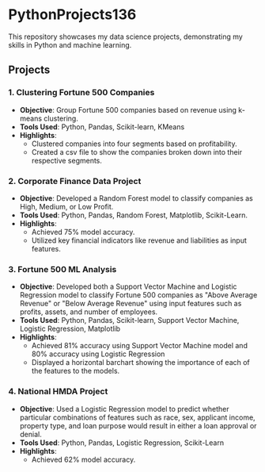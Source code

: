 # PythonProjects136

This repository showcases my data science projects, demonstrating my skills in Python and machine learning. 

## Projects

### 1.  Clustering Fortune 500 Companies
- **Objective**: Group Fortune 500 companies based on revenue using k-means clustering.
- **Tools Used**: Python, Pandas, Scikit-learn, KMeans
- **Highlights**:
  - Clustered companies into four segments based on profitability.
  - Created a csv file to show the companies broken down into their respective segments.

### 2. Corporate Finance Data Project
- **Objective**: Developed a Random Forest model to classify companies as High, Medium, or Low Profit.
- **Tools Used**: Python, Pandas, Random Forest, Matplotlib, Scikit-Learn.
- **Highlights**:
  - Achieved 75% model accuracy.
  - Utilized key financial indicators like revenue and liabilities as input features.

### 3. Fortune 500 ML Analysis
- **Objective**: Developed both a Support Vector Machine and Logistic Regression model to classify Fortune 500 companies as "Above Average Revenue" or "Below Average Revenue" using input features such as profits, assets, and number of employees. 
- **Tools Used**: Python, Pandas, Scikit-learn, Support Vector Machine, Logistic Regression, Matplotlib
- **Highlights**:
  - Achieved 81% accuracy using Support Vector Machine model and 80% accuracy using Logistic Regression
  - Displayed a horizontal barchart showing the importance of each of the features to the models.

### 4. National HMDA Project
- **Objective**: Used a Logistic Regression model to predict whether particular combinations of features such as race, sex, applicant income, property type, and loan purpose would result in either a loan approval or denial.
- **Tools Used**: Python, Pandas, Logistic Regression, Scikit-Learn
- **Highlights**:
  - Achieved 62% model accuracy.
    
 
